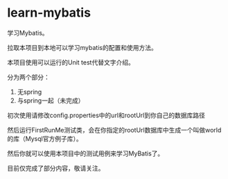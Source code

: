# learn-mybatis
学习Mybatis。

拉取本项目到本地可以学习mybatis的配置和使用方法。

本项目使用可以运行的Unit test代替文字介绍。

分为两个部分：
1. 无spring
2. 与spring一起（未完成）

初次使用请修改config.properties中的url和rootUrl到你自己的数据库路径

然后运行FirstRunMe测试类，会在你指定的rootUrl数据库中生成一个叫做world的库（Mysql官方例子库）。

然后你就可以使用本项目中的测试用例来学习MyBatis了。

目前仅完成了部分内容，敬请关注。